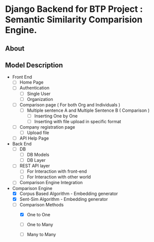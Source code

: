 # Django Backend for BTP Project : Semantic Similarity Comparision Engine.

## About

## Model Description

- Front End
    - [ ]  Home Page
    - [ ]  Authentication
        - [ ]  Single User
        - [ ]  Organization
    - [ ]  Comparison page ( For both Org and Individuals )
        - [ ]  Multiple sentence A and Multiple Sentence B ( Comparison )
            - [ ]  Inserting One by One
            - [ ]  Inserting with file upload in specific format
    - [ ]  Company registration page
        - [ ]  Upload file
    - [ ]  API Help Page
- Back End
    - [ ]  DB
        - [ ]  DB Models
        - [ ]  DB Layer
    - [ ]  REST API layer
        - [ ]  For Interaction with front-end
        - [ ]  For Interaction with other world
    - [ ]  Comparison Engine Integration
- Comparison Engine
    - [x]  Corpus Based Algorithm - Embedding generator
    - [x]  Sent-Sim Algorithm - Embedding generator
    - [ ]  Comparison Methods
        - [x]  One to One
        - [ ]  One to Many
        - [ ]  Many to Many







